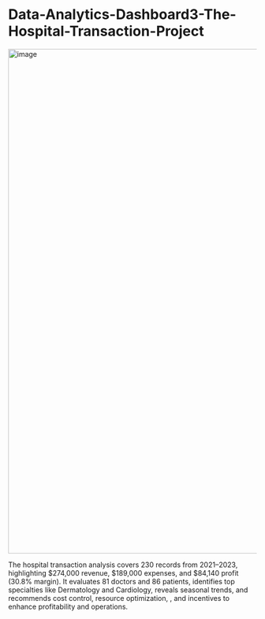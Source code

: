 # Data-Analytics-Dashboard3-The-Hospital-Transaction-Project

<img width="1536" height="1024" alt="image" src="https://github.com/user-attachments/assets/b6b42283-d6fb-47b4-a257-1d92f9e02d22" />


The hospital transaction analysis covers 230 records from 2021–2023, highlighting $274,000 revenue, $189,000 expenses, and $84,140 profit (30.8% margin). It evaluates 81 doctors and 86 patients, identifies top specialties like Dermatology and Cardiology, reveals seasonal trends, and recommends cost control, resource optimization, , and incentives to enhance profitability and operations.
